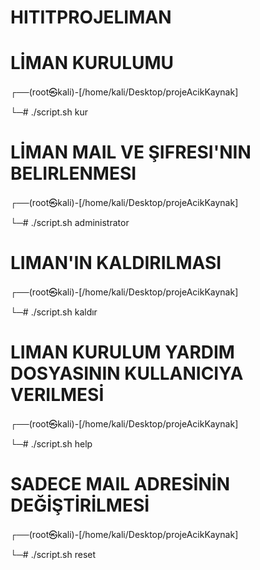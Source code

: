 # HITITPROJELIMAN

# LİMAN KURULUMU

┌──(root㉿kali)-[/home/kali/Desktop/projeAcikKaynak]

└─# ./script.sh kur 

# LİMAN MAIL VE ŞIFRESI'NIN BELIRLENMESI

┌──(root㉿kali)-[/home/kali/Desktop/projeAcikKaynak]

└─# ./script.sh administrator

# LIMAN'IN KALDIRILMASI

┌──(root㉿kali)-[/home/kali/Desktop/projeAcikKaynak]

└─# ./script.sh kaldır

# LIMAN KURULUM YARDIM DOSYASININ KULLANICIYA VERILMESİ

┌──(root㉿kali)-[/home/kali/Desktop/projeAcikKaynak]

└─# ./script.sh help

# SADECE MAIL ADRESİNİN DEĞİŞTİRİLMESİ

┌──(root㉿kali)-[/home/kali/Desktop/projeAcikKaynak]

└─# ./script.sh reset <mail>


